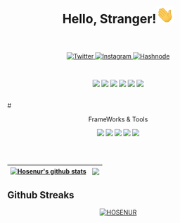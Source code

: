 # <p align="center">Hello, Stranger!<img src="https://raw.githubusercontent.com/sereneinserenade/sereneinserenade/master/wave.gif" width="40px" /></p>

<br />

<p align="center">

  <a href="https://twitter.com/hosenurdev" target="_blank">
    <img src="https://img.shields.io/badge/twitter-%231DA1F2.svg?&style=for-the-badge&logo=twitter&logoColor=white&color=071A2C" alt="Twitter"/>
  </a>

  <a href="https://instagram.com/hosenur.dev" target="_blank">
    <img src="https://img.shields.io/badge/instagram-%23E4405F.svg?&style=for-the-badge&logo=instagram&logoColor=white&color=071A2C" alt="Instagram"/>
  </a>

  <a href="https://blog.hosenur.dev" target="_blank">
    <img src="https://img.shields.io/badge/hashnode-%2312100E.svg?&style=for-the-badge&logo=hashnode&logoColor=white&color=071A2C" alt="Hashnode"/>
  </a>

</p>

<!-- Here are some ideas to get you started:
- 🔭 I’m currently working on ...
- 🌱 I’m currently learning ...
- 👯 I’m looking to collaborate on ...
- 🤔 I’m looking for help with ...
- 💬 Ask me about ...
- 📫 How to reach me: ...
- 😄 Pronouns: ...
- ⚡ Fun fact: ... -->

<br/>

<p align="center">
<img src="https://img.icons8.com/color/480/000000/javascript--v1.png" width="100"/>
<img src="https://img.icons8.com/color/480/000000/python--v1.png" width="100"/>
<img src="https://img.icons8.com/color/480/000000/java-coffee-cup-logo--v1.png" width="100"/>
<img src="https://img.icons8.com/dusk/512/000000/php-logo.png" width="100"/>
<img src="https://img.icons8.com/color/480/000000/c-plus-plus-logo.png" width="100"/>
<img src="https://img.icons8.com/color/480/000000/golang.png" width="100"/>
</p>
<br/>
# <p align="center">FrameWorks & Tools</p>

<p align="center">
<img src="https://img.icons8.com/clouds/500/000000/react.png" width="100"/>
<img src="https://img.icons8.com/color/480/000000/firebase.png" width="100"/>
<img src="https://img.icons8.com/color/480/000000/java-coffee-cup-logo--v1.png" width="100"/>
<img src="https://img.icons8.com/color/480/000000/c-plus-plus-logo.png" width="100"/>
<img src="https://img.icons8.com/color/480/000000/golang.png" width="100"/>
</p>
<br/>

<!--START_SECTION:readme-info-->
<!--END_SECTION:readme-info-->

<br />

<table align="center">
  <thead>
  <tr>
  <th>
    <a href="https://github.com/HOSENUR">
      <img align="center" src="https://github-readme-stats.vercel.app/api?username=HOSENUR&amp;show_icons=true&amp;include_all_commits=true&amp;theme=dracula&amp;hide_border=true" alt="Hosenur's github stats" data-canonical-src="https://github-readme-stats.vercel.app/api/top-langs/?username=sereneinserenade&amp;layout=compact&amp;theme=radical&amp;hide_border=true" style="max-width: 100%;">
<br/>
    </a>
  </th>
  <th>
    <a href="https://github.com/HOSENUR">
      <img align="center" src="https://github-readme-stats.vercel.app/api/top-langs/?username=HOSENUR&amp;layout=compact&amp;theme=dracula&amp;hide_border=true" data-canonical-src="https://github-readme-stats.vercel.app/api/top-langs/?username=HOSENUR&amp;layout=compact&amp;theme=buefy&amp;hide_border=true" style="max-width: 100%;">
    </a>
  </th>
</tr>
</thead>
</table>

## Github Streaks

<p align="center">
  <a href="https://github.com/HOSENUR">
    <img src="https://github-readme-streak-stats.herokuapp.com/?user=HOSENUR&theme=dracula" alt="HOSENUR" />    
  </a>
</p>
